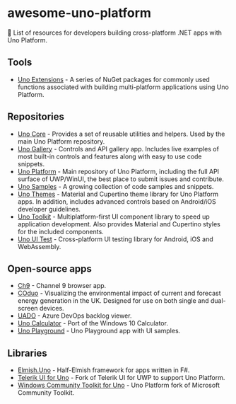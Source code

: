 # awesome-uno-platform

📖 List of resources for developers building cross-platform .NET apps with Uno Platform.

## Tools

- [Uno Extensions](https://github.com/unoplatform/uno.extensions) - A series of NuGet packages for commonly used functions associated with building multi-platform applications using Uno Platform.

## Repositories

- [Uno Core](https://github.com/unoplatform/Uno.Core) - Provides a set of reusable utilities and helpers. Used by the main Uno Platform repository.
- [Uno Gallery](https://github.com/unoplatform/Uno.Gallery) - Controls and API gallery app. Includes live examples of most built-in controls and features along with easy to use code snippets.
- [Uno Platform](https://github.com/unoplatform/uno) - Main repository of Uno Platform, including the full API surface of UWP/WinUI, the best place to submit issues and contribute.
- [Uno Samples](https://github.com/unoplatform/Uno.Samples) - A growing collection of code samples and snippets.
- [Uno Themes](https://github.com/unoplatform/Uno.Themes) - Material and Cupertino theme library for Uno Platform apps. In addition, includes advanced controls based on Android/iOS developer guidelines.
- [Uno Toolkit](https://github.com/unoplatform/uno.toolkit.ui) - Multiplatform-first UI component library to speed up application development. Also provides Material and Cupertino styles for the included components.
- [Uno UI Test](https://github.com/unoplatform/Uno.UITest) - Cross-platform UI testing library for Android, iOS and WebAssembly.

## Open-source apps

- [Ch9](https://github.com/unoplatform/Uno.Ch9) - Channel 9 browser app.
- [COduo](https://github.com/ibebbs/CODuo) - Visualizing the environmental impact of current and forecast energy generation in the UK. Designed for use on both single and dual-screen devices.
- [UADO](https://github.com/unoplatform/uado) - Azure DevOps backlog viewer.
- [Uno Calculator](https://github.com/unoplatform/calculator) - Port of the Windows 10 Calculator.
- [Uno Playground](https://github.com/unoplatform/Uno.Playground) - Uno Playground app with UI samples.

## Libraries

- [Elmish.Uno](https://github.com/xperiandri/Elmish.Uno) - Half-Elmish framework for apps written in F#.
- [Telerik UI for Uno](https://github.com/unoplatform/Uno.Telerik.UI-For-UWP) - Fork of Telerik UI for UWP to support Uno Platform.
- [Windows Community Toolkit for Uno](https://github.com/unoplatform/Uno.WindowsCommunityToolkit) - Uno Platform fork of Microsoft Community Toolkit.
